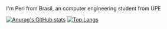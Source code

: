 I'm Peri from Brasil, an computer engineering student from UPE

[![Anurag's GitHub stats](https://github-readme-stats.vercel.app/api?username=perishow)](https://github.com/anuraghazra/github-readme-stats)
[![Top Langs](https://github-readme-stats.vercel.app/api/top-langs/?username=perishow)](https://github.com/anuraghazra/github-readme-stats)
